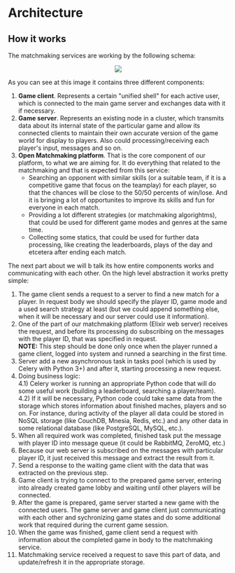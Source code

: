 # Architecture

How it works
------------
The matchmaking services are working by the following schema:

<p align="center">
  <img src="https://github.com/OpenMatchmaking/pathfinder/blob/master/docs/images/Architecture.png"/>
</p>

As you can see at this image it contains three different components:
1. **Game client**. Represents a certain "unified shell" for each active user, which is connected to the main game server and exchanges data with it if necessary.
2. **Game server**. Represents an existing node in a cluster, which transmits data about its internal state of the particular game and allow its connected clients to maintain their own accurate version of the game world for display to players. Also could processing/receiving each player's input, messages and so on.
3. **Open Matchmaking platform**. That is the core component of our platform, to what we are aiming for. It do everything that related to the matchmaking and that is expected from this service: 
    - Searching an opponent with similar skills (or a suitable team, if it is a competitive game that focus on the teamplay) for each player, so that the chances will be close to the 50/50 percents of win/lose. And it is bringing a lot of opportunites to improve its skills and fun for everyone in each match.
    - Providing a lot different strategies (or matchmaking algorightms), that could be used for different game modes and genres at the same time.
    - Collecting some statics, that could be used for further data processing, like creating the leaderboards, plays of the day and etcetera after ending each match.

The next part about we will b talk its how entire components works and communicating with each other. On the high level abstraction it works pretty simple:
1) The game client sends a request to a server to find a new match for a player. In request body we should specify the player ID, game mode and a used search strategy at least (but we could append something else, when it will be necessary and our server could use it information).
2) One of the part of our matchmaking platform (Elixir web server) receives the request, and before its processing do subscribing on the messages with the player ID, that was specified in request.   
  **NOTE:** This step should be done only once when the player runned a game client, logged into system and runned a searching in the first time.
3) Server add a new asynchronous task in tasks pool (which is used by Celery with Python 3+) and after it, starting processing a new request.  
4) Doing business logic:  
  4.1) Celery worker is running an appropriate Python code that will do some useful work (building a leaderboard, searching a player/team).  
  4.2) If it will be necessary, Python code could take same data from the storage which stores information about finished maches, players and so on. For instance, during activity of the player all data could be stored in NoSQL storage (like CouchDB, Mnesia, Redis, etc.) and any other data in some relational database (like PostgreSQL, MySQL, etc.).
5) When all required work was completed, finished task put the message with player ID into message queue (it could be RabbitMQ, ZeroMQ, etc.)
6) Because our web server is subscribed on the messages with particular player ID, it just received this message and extract the result from it.
7) Send a response to the waiting game client with the data that was extracted on the previous step.
8) Game client is trying to connect to the prepared game server, entering into already created game lobby and waiting until other players will be connected.
9) After the game is prepared, game server started a new game with the connected users. The game server and game client just communicating with each other and sychronizing game states and do some additional work that required during the current game session.
10) When the game was finished, game client send a request with information about the completed game in body to the matchmaking service.
11) Matchmaking service received a request to save this part of data, and update/refresh it in the appropriate storage.
